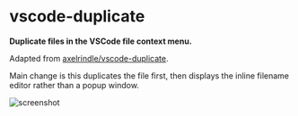 # vscode-duplicate

**Duplicate files in the VSCode file context menu.**

Adapted from [axelrindle/vscode-duplicate](https://github.com/axelrindle/vscode-duplicate). 

Main change is this duplicates the file first, then displays the inline filename editor rather than
a popup window.

![screenshot](screenshot.png)